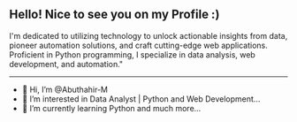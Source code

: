 Hello! Nice to see you on my Profile :) 
--------------------------------------------------------------------------------
I'm dedicated to utilizing technology to unlock actionable insights from data, pioneer automation solutions, and craft cutting-edge web applications. Proficient in Python programming, I specialize in data analysis, web development, and automation."

--------------------------------------------------------------------------------

- 👋 Hi, I’m @Abuthahir-M
- 👀 I’m interested in Data Analyst | Python and Web Development...
- 🌱 I’m currently learning Python and much more...

<!---
Abuthahir-M/Abuthahir-M is a ✨ special ✨ repository because its `README.md` (this file) appears on your GitHub profile.
You can click the Preview link to take a look at your changes.
--->
